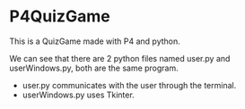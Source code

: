 # P4QuizGame

This is a QuizGame made with P4 and python. 

We can see that there are 2 python files named user.py and userWindows.py, both are the same program.
- user.py communicates with the user through the terminal.
- userWindows.py uses Tkinter. 

